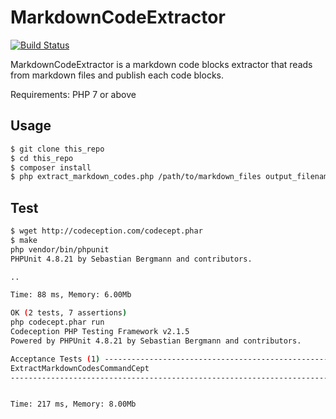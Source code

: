 # MarkdownCodeExtractor

[![Build Status](https://travis-ci.org/shin1x1/MarkdownCodeExtractor.svg?branch=master)](https://travis-ci.org/shin1x1/MarkdownCodeExtractor)

MarkdownCodeExtractor is a markdown code blocks extractor that reads from markdown files and publish each code blocks.

Requirements: PHP 7 or above

## Usage

```bash
$ git clone this_repo
$ cd this_repo
$ composer install
$ php extract_markdown_codes.php /path/to/markdown_files output_filename_prefix /path/to/output_dir
```

## Test

```bash
$ wget http://codeception.com/codecept.phar
$ make
php vendor/bin/phpunit
PHPUnit 4.8.21 by Sebastian Bergmann and contributors.

..

Time: 88 ms, Memory: 6.00Mb

OK (2 tests, 7 assertions)
php codecept.phar run
Codeception PHP Testing Framework v2.1.5
Powered by PHPUnit 4.8.21 by Sebastian Bergmann and contributors.

Acceptance Tests (1) --------------------------------------------------------------------------------
ExtractMarkdownCodesCommandCept                                                                Ok
-----------------------------------------------------------------------------------------------------


Time: 217 ms, Memory: 8.00Mb
```
